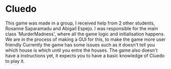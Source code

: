 # Cluedo
This game was made in a group, I received help from 2 other students, Rosanne Saparamadu and Abigail Espejo. 
I was responsible for the main class 'MurderMadness', where all the game logic and initialisation happens.
We are in the process of making a GUI for this, to make the game more user friendly
Currently the game has some issues such as it doesn't tell you which house is which until you entre the houses. 
The game also doesn't have a instructions yet, it expects you to have a basic knowledge of Cluedo to play it.
